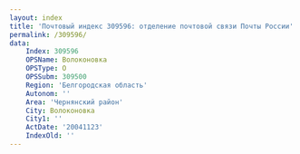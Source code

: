 ```yaml
---
layout: index
title: 'Почтовый индекс 309596: отделение почтовой связи Почты России'
permalink: /309596/
data:
    Index: 309596
    OPSName: Волоконовка
    OPSType: О
    OPSSubm: 309500
    Region: 'Белгородская область'
    Autonom: ''
    Area: 'Чернянский район'
    City: Волоконовка
    City1: ''
    ActDate: '20041123'
    IndexOld: ''
---
```

